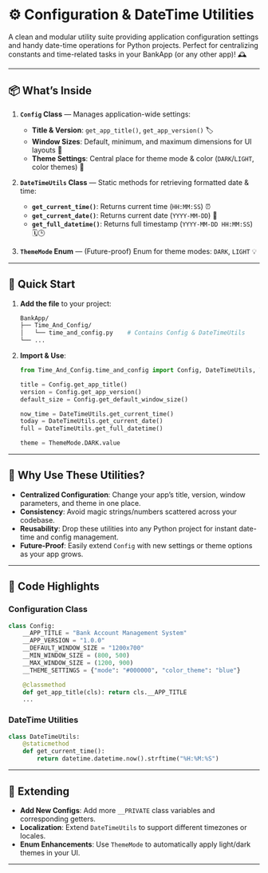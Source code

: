 # ⚙️ Configuration & DateTime Utilities

A clean and modular utility suite providing application configuration settings and handy date-time operations for Python projects. Perfect for centralizing constants and time-related tasks in your BankApp (or any other app)! 🕰️

---

## 📦 What’s Inside

1. **`Config` Class** — Manages application-wide settings:
   - **Title & Version**: `get_app_title()`, `get_app_version()` 🏷️
   - **Window Sizes**: Default, minimum, and maximum dimensions for UI layouts 📐
   - **Theme Settings**: Central place for theme mode & color (`DARK`/`LIGHT`, color themes) 🎨

2. **`DateTimeUtils` Class** — Static methods for retrieving formatted date & time:
   - **`get_current_time()`**: Returns current time (`HH:MM:SS`) ⏰
   - **`get_current_date()`**: Returns current date (`YYYY-MM-DD`) 📅
   - **`get_full_datetime()`**: Returns full timestamp (`YYYY-MM-DD HH:MM:SS`) 🗓️🕒

3. **`ThemeMode` Enum** — (Future-proof) Enum for theme modes: `DARK`, `LIGHT` 💡

---

## 🚀 Quick Start

1. **Add the file** to your project:
   ```bash
   BankApp/
   ├── Time_And_Config/
   │   └── time_and_config.py    # Contains Config & DateTimeUtils
   └── ...
   ```

2. **Import & Use**:
   ```python
   from Time_And_Config.time_and_config import Config, DateTimeUtils, ThemeMode

   title = Config.get_app_title()
   version = Config.get_app_version()
   default_size = Config.get_default_window_size()

   now_time = DateTimeUtils.get_current_time()
   today = DateTimeUtils.get_current_date()
   full = DateTimeUtils.get_full_datetime()

   theme = ThemeMode.DARK.value
   ```

---

## 🌟 Why Use These Utilities?

- **Centralized Configuration**: Change your app’s title, version, window parameters, and theme in one place.
- **Consistency**: Avoid magic strings/numbers scattered across your codebase.
- **Reusability**: Drop these utilities into any Python project for instant date-time and config management.
- **Future-Proof**: Easily extend `Config` with new settings or theme options as your app grows.

---

## 🔧 Code Highlights

### Configuration Class
```python
class Config:
    __APP_TITLE = "Bank Account Management System"
    __APP_VERSION = "1.0.0"
    __DEFAULT_WINDOW_SIZE = "1200x700"
    __MIN_WINDOW_SIZE = (800, 500)
    __MAX_WINDOW_SIZE = (1200, 900)
    __THEME_SETTINGS = {"mode": "#000000", "color_theme": "blue"}

    @classmethod
    def get_app_title(cls): return cls.__APP_TITLE
    ...
```

### DateTime Utilities
```python
class DateTimeUtils:
    @staticmethod
    def get_current_time():
        return datetime.datetime.now().strftime("%H:%M:%S")
```

---

## 🌱 Extending

- **Add New Configs**: Add more `__PRIVATE` class variables and corresponding getters.
- **Localization**: Extend `DateTimeUtils` to support different timezones or locales.
- **Enum Enhancements**: Use `ThemeMode` to automatically apply light/dark themes in your UI.

---
